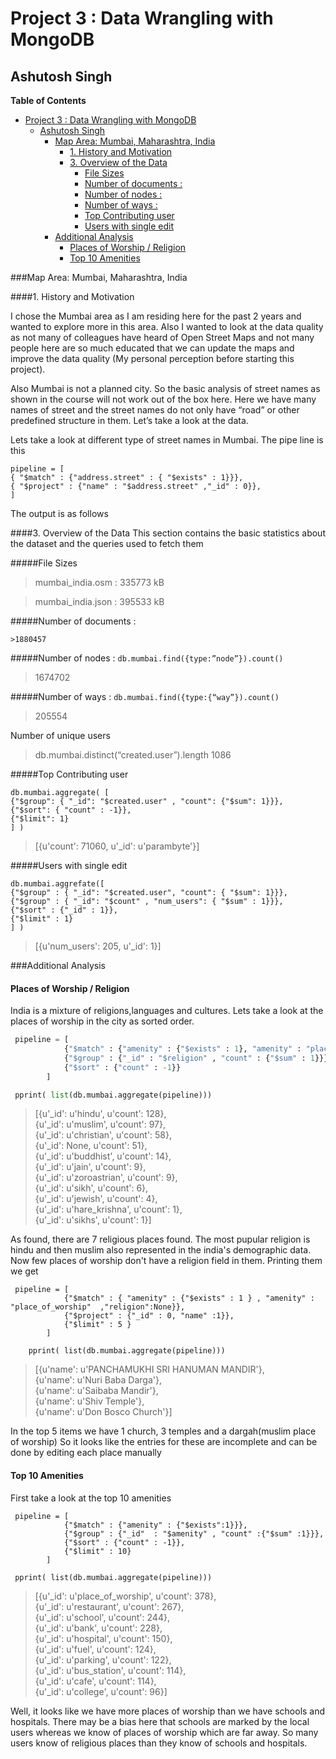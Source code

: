 Project 3 : Data Wrangling with MongoDB
===========================
Ashutosh Singh
--------------
**Table of Contents**

- [Project 3 : Data Wrangling with MongoDB](#)
	- [Ashutosh Singh](#)
		- [Map Area: Mumbai, Maharashtra, India](#)
			- [1. History and Motivation](#hnm)
			- [3. Overview of the Data](#)
				- [File Sizes](#)
				- [Number of documents :](#)
				- [Number of nodes :](#)
				- [Number of ways :](#)
				- [Top Contributing user](#)
				- [Users with single edit](#)
		- [Additional Analysis](#additional)
			- [Places of Worship / Religion](#)
			- [Top 10 Amenities](#)


###Map Area: Mumbai, Maharashtra, India


####<a name="hnm">1. History and Motivation</a>

I chose the Mumbai area as I am residing here for the past 2 years and wanted to explore more in this area. Also I wanted to look at the data quality as not many of colleagues have heard of Open Street Maps and not many people here are so much educated that we can update the maps and improve the data quality (My personal perception before starting this project).

Also Mumbai is not a planned city. So the basic analysis of street names as shown in the course will not work out of the box here.  Here we have many names of street and the street names do not only have “road” or other predefined structure in them. Let’s take a look at the data.


Lets take a look at different type of street names in Mumbai. The pipe line is this
```
pipeline = [
{ "$match" : {"address.street" : { "$exists" : 1}}},
{ "$project" : {"name" : "$address.street" ,"_id" : 0}},
]
```

The output is as follows


####3. Overview of the Data
This section contains the basic statistics about the dataset and the queries used to fetch them


#####File Sizes

>mumbai_india.osm :  335773 kB

>mumbai_india.json :  395533 kB


#####Number of documents :

`>1880457`

#####Number of nodes :
`db.mumbai.find({type:”node”}).count()`
>1674702

#####Number of ways :
`db.mumbai.find({type:{“way”}).count()`
>205554

Number of unique users
>db.mumbai.distinct(“created.user”).length
1086

#####Top Contributing user
```
db.mumbai.aggregate( [
{"$group": { "_id": "$created.user" , "count": {"$sum": 1}}},
{"$sort": { "count" : -1}},
{"$limit": 1}
] )
```

>[{u'count': 71060, u'_id': u'parambyte'}]

#####Users with single edit
```
db.mumbai.aggrefate([
{"$group" : { "_id": "$created.user", "count": { "$sum": 1}}},
{"$group" : { "_id": "$count" , "num_users": { "$sum" : 1}}},
{"$sort" : {"_id" : 1}},
{"$limit" : 1}
] )
```

>[{u'num_users': 205, u'_id': 1}]

###<a name="additional"/>Additional Analysis

#### Places of Worship / Religion
India is a mixture of religions,languages and cultures. Lets take a look at the places of worship in the city as sorted order.

```python
 pipeline = [
            {"$match" : {"amenity" : {"$exists" : 1}, "amenity" : "place_of_worship"}},
            {"$group" : {"_id" : "$religion" , "count" : {"$sum" : 1}}},
            {"$sort" : {"count" : -1}}
        ]

 pprint( list(db.mumbai.aggregate(pipeline)))

```
>[{u'_id': u'hindu', u'count': 128},<br>
 {u'_id': u'muslim', u'count': 97},<br>
 {u'_id': u'christian', u'count': 58},<br>
 {u'_id': None, u'count': 51},<br>
 {u'_id': u'buddhist', u'count': 14},<br>
 {u'_id': u'jain', u'count': 9},<br>
 {u'_id': u'zoroastrian', u'count': 9},<br>
 {u'_id': u'sikh', u'count': 6},<br>
 {u'_id': u'jewish', u'count': 4},<br>
 {u'_id': u'hare_krishna', u'count': 1},<br>
 {u'_id': u'sikhs', u'count': 1}]<br>

As found, there are 7 religious places found. The most pupular religion is hindu and then muslim also represented in the india's demographic data. Now few places of worship don't have a religion field in them. Printing them we get
```
 pipeline = [
            {"$match" : { "amenity" : {"$exists" : 1 } , "amenity" : "place_of_worship"  ,"religion":None}},
            {"$project" : {"_id" : 0, "name" :1}},
            {"$limit" : 5 }
        ]

    pprint( list(db.mumbai.aggregate(pipeline)))
```
>[{u'name': u'PANCHAMUKHI SRI HANUMAN MANDIR'},<br>
 {u'name': u'Nuri Baba Darga'},<br>
 {u'name': u'Saibaba Mandir'},<br>
 {u'name': u'Shiv Temple'},<br>
 {u'name': u'Don Bosco Church'}]

In the top 5 items we have 1 church, 3 temples and a dargah(muslim place of worship)
So it looks like the entries for these are incomplete and can be done by editing each place manually


#### Top 10 Amenities

First take a look at the top 10 amenities
```
 pipeline = [
            {"$match" : {"amenity" : {"$exists":1}}},
            {"$group" : {"_id"  : "$amenity" , "count" :{"$sum" :1}}},
            {"$sort" : {"count" : -1}},
            {"$limit" : 10}
        ]

 pprint( list(db.mumbai.aggregate(pipeline)))
 ```
 >[{u'_id': u'place_of_worship', u'count': 378},<br>
 {u'_id': u'restaurant', u'count': 267},<br>
 {u'_id': u'school', u'count': 244},<br>
 {u'_id': u'bank', u'count': 228},<br>
 {u'_id': u'hospital', u'count': 150},<br>
 {u'_id': u'fuel', u'count': 124},<br>
 {u'_id': u'parking', u'count': 122},<br>
 {u'_id': u'bus_station', u'count': 114},<br>
 {u'_id': u'cafe', u'count': 114},<br>
 {u'_id': u'college', u'count': 96}]

Well, it looks like we have more places of worship than we have schools and hospitals. There may be a bias here that schools are marked by the local users whereas we know of places of worship which are far away. So many users know of religious places than they know of schools and hospitals.
